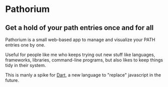 # Pathorium

## Get a hold of your path entries once and for all

Pathorium is a small web-based app to manage and visualize your PATH entries one by one.

Useful for people like me who keeps trying out new stuff like languages, frameworks, libraries, command-line programs, but also likes to keep things tidy in their system.

This is manly a spike for [Dart](http://www.dartlang.org/), a new language to "replace" javascript in the future.
